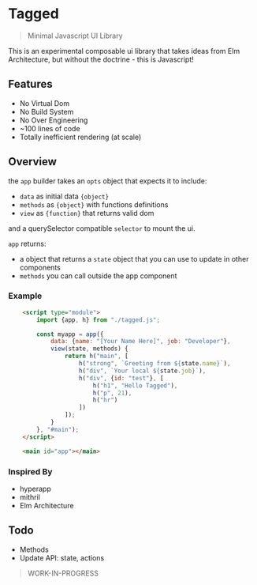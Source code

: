 # Tagged

> Minimal Javascript UI Library

This is an experimental composable ui library that takes ideas from Elm Architecture, but without the doctrine - this is Javascript!

## Features
- No Virtual Dom
- No Build System
- No Over Engineering
- ~100 lines of code
- Totally inefficient rendering (at scale)

## Overview

the `app` builder takes an `opts` object that expects it to include:

- `data` as initial data `{object}`
- `methods` as `{object}` with functions definitions
- `view` as `{function}` that returns valid dom

and a querySelector compatible `selector` to mount the ui.

`app` returns:

-  a object that returns a `state` object that you can use to update in other components
- `methods` you can call outside the app component

### Example

```html
    <script type="module">
        import {app, h} from "./tagged.js";

        const myapp = app({
            data: {name: "[Your Name Here]", job: "Developer"},
            view(state, methods) {
                return h("main", [
                    h("strong", `Greeting from ${state.name}`),
                    h("div", `Your local ${state.job}`),
                    h("div", {id: "test"}, [
                        h("h1", "Hello Tagged"),
                        h("p", 21),
                        h("hr")
                    ])
                ]);
            }
        }, "#main");
    </script>

    <main id="app"></main>
```

### Inspired By

- hyperapp
- mithril
- Elm Architecture

## Todo

- Methods
- Update API: state, actions

> WORK-IN-PROGRESS
